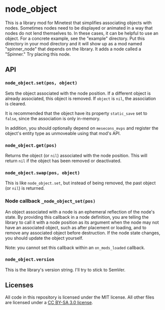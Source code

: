 # node\_object

This is a library mod for Minetest that simplifies associating objects with
nodes. Sometimes nodes need to be displayed or animated in a way that nodes do
not lend themselves to. In these cases, it can be helpful to use an object. For
a concrete example, see the "example" directory. Put this directory in your mod
directory and it will show up as a mod named "spinner\_node" that depends on
the library. It adds a node called a "Spinner." Try placing this node.

## API

### `node_object.set(pos, object)`

Sets the object associated with the node position. If a different object is
already associated, this object is removed. If `object` is `nil`, the
association is cleared.

It is recommended that the object have its property `static_save` set to
`false`, since the association is only in-memory.

In addition, you should optionally depend on `mesecons_mvps` and register the
object's entity type as unmoveable using that mod's API.

### `node_object.get(pos)`

Returns the object (or `nil`) associated with the node position. This will
return `nil` if the object has been removed or deactivated.

### `node_object.swap(pos, object)`

This is like `node_object.set`, but instead of being removed, the past object
(or `nil`) is returned.

### Node callback `_node_object_set(pos)`

An object associated with a node is an ephemeral reflection of the node's state.
By providing this callback in a node definition, you are telling the library to
call it with a node position as its argument when the node may not have an
associated object, such as after placement or loading, and to remove any
associated object before destruction. If the node state changes, you should
update the object yourself.

Note: you cannot set this callback within an `on_mods_loaded` callback.

### `node_object.version`

This is the library's version string. I'll try to stick to SemVer.

## Licenses

All code in this repository is licensed under the MIT license. All other files
are licensed under a [CC BY-SA 3.0 license][1].

[1]: https://creativecommons.org/licenses/by-sa/3.0/
